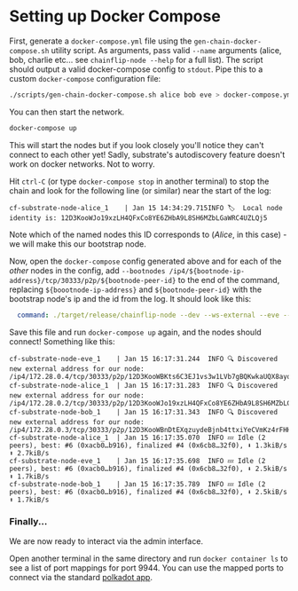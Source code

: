 # Setting up Docker Compose

First, generate a `docker-compose.yml` file using the `gen-chain-docker-compose.sh` utility script. As arguments, pass valid `--name` arguments (alice, bob, charlie etc... see `chainflip-node --help` for a full list). The script should output a valid docker-compose config to `stdout`. Pipe this to a custom `docker-compose` configuration file:

```bash
./scripts/gen-chain-docker-compose.sh alice bob eve > docker-compose.yml
```

You can then start the network. 

```bash
docker-compose up
```

This will start the nodes but if you look closely you'll notice they can't connect to each other yet! Sadly, substrate's autodiscovery feature doesn't work on docker networks. Not to worry. 

Hit `ctrl-C` (or type `docker-compose stop` in another terminal) to stop the chain and look for the following line (or similar) near the start of the log:

```
cf-substrate-node-alice_1    | Jan 15 14:34:29.715INFO 🏷  Local node identity is: 12D3KooWJo19xzLH4QFxCo8YE6ZHbA9L8SH6MZbLGaWRC4UZLQj5
```

Note which of the named nodes this ID corresponds to (*Alice*, in this case) - we will make this our bootstrap node. 

Now, open the `docker-compose` config generated above and for each of the *other* nodes in the config, add `--bootnodes /ip4/${bootnode-ip-address}/tcp/30333/p2p/${bootnode-peer-id}` to the end of the command, replacing `${boootnode-ip-address}` and `${bootnode-peer-id}` with the bootstrap node's ip and the id from the log. It should look like this: 

```yaml
  command: ./target/release/chainflip-node --dev --ws-external --eve --bootnodes /ip4/172.28.0.2/tcp/30333/p2p/12D3KooWJo19xzLH4QFxCo8YE6ZHbA9L8SH6MZbLGaWRC4UZLQj5
```

Save this file and run `docker-compose up` again, and the nodes should connect! Something like this:
```
cf-substrate-node-eve_1    | Jan 15 16:17:31.244  INFO 🔍 Discovered new external address for our node: /ip4/172.28.0.4/tcp/30333/p2p/12D3KooWBKts6C3EJ1vs3w1LVb7gBQKwkaUQX8ayqHB1kWPEQW3d
cf-substrate-node-alice_1  | Jan 15 16:17:31.283  INFO 🔍 Discovered new external address for our node: /ip4/172.28.0.2/tcp/30333/p2p/12D3KooWJo19xzLH4QFxCo8YE6ZHbA9L8SH6MZbLGaWRC4UZLQj5
cf-substrate-node-bob_1    | Jan 15 16:17:31.343  INFO 🔍 Discovered new external address for our node: /ip4/172.28.0.3/tcp/30333/p2p/12D3KooWBnDtEXqzuydeBjnb4ttxiYeCVmKz4rFHHhFwuuFH9KcR
cf-substrate-node-alice_1  | Jan 15 16:17:35.070  INFO 💤 Idle (2 peers), best: #6 (0xacb0…b916), finalized #4 (0x6cb8…32f0), ⬇ 1.3kiB/s ⬆ 2.7kiB/s
cf-substrate-node-eve_1    | Jan 15 16:17:35.698  INFO 💤 Idle (2 peers), best: #6 (0xacb0…b916), finalized #4 (0x6cb8…32f0), ⬇ 2.5kiB/s ⬆ 1.7kiB/s
cf-substrate-node-bob_1    | Jan 15 16:17:35.789  INFO 💤 Idle (2 peers), best: #6 (0xacb0…b916), finalized #4 (0x6cb8…32f0), ⬇ 2.5kiB/s ⬆ 1.7kiB/s
```

### Finally...

We are now ready to interact via the admin interface. 

Open another terminal in the same directory and run `docker container ls` to see a list of port mappings for port 9944. You can use the mapped ports to connect via the standard [polkadot app](https://polkadot.js.org/apps). 
